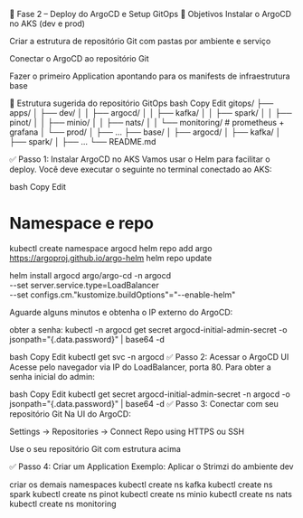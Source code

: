 🚀 Fase 2 – Deploy do ArgoCD e Setup GitOps
📌 Objetivos
Instalar o ArgoCD no AKS (dev e prod)

Criar a estrutura de repositório Git com pastas por ambiente e serviço

Conectar o ArgoCD ao repositório Git

Fazer o primeiro Application apontando para os manifests de infraestrutura base

📁 Estrutura sugerida do repositório GitOps
bash
Copy
Edit
gitops/
├── apps/
│   ├── dev/
│   │   ├── argocd/
│   │   ├── kafka/
│   │   ├── spark/
│   │   ├── pinot/
│   │   ├── minio/
│   │   ├── nats/
│   │   └── monitoring/  # prometheus + grafana
│   └── prod/
│       ├── ...
├── base/
│   ├── argocd/
│   ├── kafka/
│   ├── spark/
│   ├── ...
└── README.md

✅ Passo 1: Instalar ArgoCD no AKS
Vamos usar o Helm para facilitar o deploy. Você deve executar o seguinte no terminal conectado ao AKS:

bash
Copy
Edit
# Namespace e repo
kubectl create namespace argocd
helm repo add argo https://argoproj.github.io/argo-helm
helm repo update

helm install argocd argo/argo-cd -n argocd \
  --set server.service.type=LoadBalancer \
  --set configs.cm."kustomize.buildOptions"="--enable-helm"

  
Aguarde alguns minutos e obtenha o IP externo do ArgoCD:


obter a senha:
kubectl -n argocd get secret argocd-initial-admin-secret -o jsonpath="{.data.password}" | base64 -d

bash
Copy
Edit
kubectl get svc -n argocd
✅ Passo 2: Acessar o ArgoCD UI
Acesse pelo navegador via IP do LoadBalancer, porta 80.
Para obter a senha inicial do admin:

bash
Copy
Edit
kubectl get secret argocd-initial-admin-secret -n argocd -o jsonpath="{.data.password}" | base64 -d
✅ Passo 3: Conectar com seu repositório Git
Na UI do ArgoCD:

Settings → Repositories → Connect Repo using HTTPS ou SSH

Use o seu repositório Git com estrutura acima

✅ Passo 4: Criar um Application
Exemplo: Aplicar o Strimzi do ambiente dev


criar os demais namespaces 
kubectl create ns kafka
kubectl create ns spark
kubectl create ns pinot
kubectl create ns minio
kubectl create ns nats
kubectl create ns monitoring

